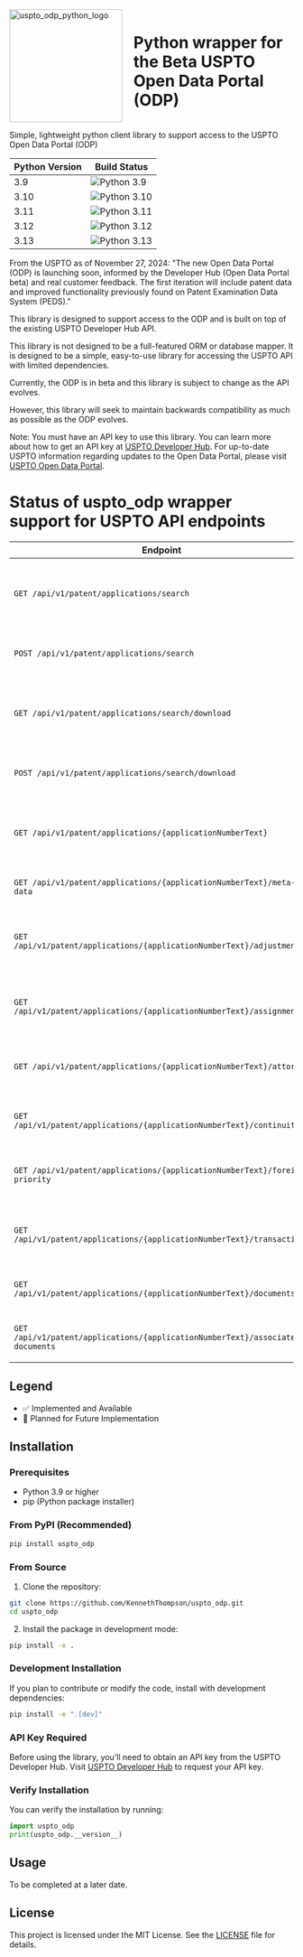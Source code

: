 <div style="display: flex; align-items: center;">
  <img src="https://github.com/user-attachments/assets/9e4277bc-ee25-4e69-99e0-00e6fb07a53f" alt="uspto_odp_python_logo" width="200" style="margin-right: 20px;">
  <h1>Python wrapper for the Beta USPTO Open Data Portal (ODP)</h1>
 
</div>

Simple, lightweight python client library to support access to the USPTO Open Data Portal (ODP)


| Python Version | Build Status |
|---------------|--------------|
| 3.9 | ![Python 3.9](https://github.com/KennethThompson/uspto_odp/actions/workflows/python-package-conda.yml/badge.svg?branch=main&python-version=3.9) |
| 3.10 | ![Python 3.10](https://github.com/KennethThompson/uspto_odp/actions/workflows/python-package-conda.yml/badge.svg?branch=main&python-version=3.10) |
| 3.11 | ![Python 3.11](https://github.com/KennethThompson/uspto_odp/actions/workflows/python-package-conda.yml/badge.svg?branch=main&python-version=3.11) |
| 3.12 | ![Python 3.12](https://github.com/KennethThompson/uspto_odp/actions/workflows/python-package-conda.yml/badge.svg?branch=main&python-version=3.12) |
| 3.13 | ![Python 3.13](https://github.com/KennethThompson/uspto_odp/actions/workflows/python-package-conda.yml/badge.svg?branch=main&python-version=3.13) |

From the USPTO as of November 27, 2024:
"The new Open Data Portal (ODP) is launching soon, informed by the Developer Hub (Open Data Portal beta) and real customer feedback. The first iteration will include patent data and improved functionality previously found on Patent Examination Data System (PEDS)."

This library is designed to support access to the ODP and is built on top of the existing USPTO Developer Hub API.

This library is not designed to be a full-featured ORM or database mapper. It is designed to be a simple, easy-to-use library for accessing the USPTO API with limited dependencies.

Currently, the ODP is in beta and this library is subject to change as the API evolves.

However, this library will seek to maintain backwards compatibility as much as possible as the ODP evolves.

Note: You must have an API key to use this library. You can learn more about how to get an API key at [USPTO Developer Hub](https://developer.uspto.gov/). For up-to-date USPTO information regarding updates to the Open Data Portal, please visit [USPTO Open Data Portal](https://data.uspto.gov/).

# Status of uspto_odp wrapper support for USPTO API endpoints 

| Endpoint | Status | Description |
|----------|---------|-------------|
| `GET /api/v1/patent/applications/search` | 🚧 | Patent application search by supplying query parameters |
| `POST /api/v1/patent/applications/search` | 🚧 | Search patent applications by supplying json payload |
| `GET /api/v1/patent/applications/search/download` | 🚧 | Patent application search by supplying query parameters |
| `POST /api/v1/patent/applications/search/download` | 🚧 | Download patent data by supplying json payload |
| `GET /api/v1/patent/applications/{applicationNumberText}` | ✅ | Patent application data for a provided application number |
| `GET /api/v1/patent/applications/{applicationNumberText}/meta-data` | ✅ | Get patent application meta data |
| `GET /api/v1/patent/applications/{applicationNumberText}/adjustment` | 🚧 | Get patent term adjustment data for an application number |
| `GET /api/v1/patent/applications/{applicationNumberText}/assignment` | 🚧 | Get patent assignment data for an application number |
| `GET /api/v1/patent/applications/{applicationNumberText}/attorney` | 🚧 | Get attorney/agent data for an application number |
| `GET /api/v1/patent/applications/{applicationNumberText}/continuity` | ✅ | Get continuity data for an application number |
| `GET /api/v1/patent/applications/{applicationNumberText}/foreign-priority` | ✅ | Get foreign-priority data for an application number |
| `GET /api/v1/patent/applications/{applicationNumberText}/transactions` | ✅ | Get transaction data for an application number |
| `GET /api/v1/patent/applications/{applicationNumberText}/documents` | ✅ | Documents details for an application number |
| `GET /api/v1/patent/applications/{applicationNumberText}/associated-documents` | 🚧 | Associated documents meta-data for an application |

## Legend
- ✅ Implemented and Available
- 🚧 Planned for Future Implementation

## Installation

### Prerequisites
- Python 3.9 or higher
- pip (Python package installer)

### From PyPI (Recommended)
```bash
pip install uspto_odp
```

### From Source
1. Clone the repository:
```bash
git clone https://github.com/KennethThompson/uspto_odp.git
cd uspto_odp
```

2. Install the package in development mode:
```bash
pip install -e .
```

### Development Installation
If you plan to contribute or modify the code, install with development dependencies:
```bash
pip install -e ".[dev]"
```

### API Key Required
Before using the library, you'll need to obtain an API key from the USPTO Developer Hub. Visit [USPTO Developer Hub](https://developer.uspto.gov/) to request your API key.

### Verify Installation
You can verify the installation by running:
```python
import uspto_odp
print(uspto_odp.__version__)
```

## Usage
To be completed at a later date.

## License
This project is licensed under the MIT License. See the [LICENSE](LICENSE) file for details.
